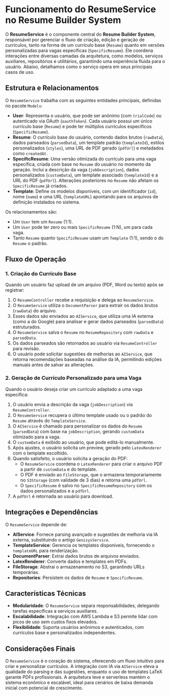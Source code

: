# Funcionamento do ResumeService no Resume Builder System

O **ResumeService** é o componente central do **Resume Builder System**, responsável por gerenciar o fluxo de criação, edição e geração de currículos, tanto na forma de um currículo base (`Resume`) quanto em versões personalizadas para vagas específicas (`SpecificResume`). Ele coordena interações entre diversas camadas da arquitetura, como modelos, serviços auxiliares, repositórios e utilitários, garantindo uma experiência fluida para o usuário. Abaixo, detalhamos como o serviço opera em seus principais casos de uso.

## Estrutura e Relacionamentos

O `ResumeService` trabalha com as seguintes entidades principais, definidas no pacote `Models`:

- **User**: Representa o usuário, que pode ser anônimo (com `trialCode`) ou autenticado via OAuth (`oauthToken`). Cada usuário possui um único currículo base (`Resume`) e pode ter múltiplos currículos específicos (`SpecificResume`).
- **Resume**: O currículo base do usuário, contendo dados brutos (`rawData`), dados parseados (`parsedData`), um template padrão (`templateId`), estilos personalizados (`styles`), uma URL de PDF gerado (`pdfUrl`) e metadados como `createdAt`.
- **SpecificResume**: Uma versão otimizada do currículo para uma vaga específica, criada com base no `Resume` do usuário no momento da geração. Inclui a descrição da vaga (`jobDescription`), dados personalizados (`customData`), um template associado (`templateId`) e a URL do PDF (`pdfUrl`). Alterações posteriores no `Resume` não afetam os `SpecificResume` já criados.
- **Template**: Define os modelos disponíveis, com um identificador (`id`), nome (`name`) e uma URL (`templateURL`) apontando para os arquivos de definição instalados no sistema.

Os relacionamentos são:

- Um `User` tem um `Resume` (1:1).
- Um `User` pode ter zero ou mais `SpecificResume` (1:N), um para cada vaga.
- Tanto `Resume` quanto `SpecificResume` usam um `Template` (1:1), sendo o do `Resume` o padrão.

## Fluxo de Operação

### 1. Criação do Currículo Base

Quando um usuário faz upload de um arquivo (PDF, Word ou texto) após se registrar:

1. O `ResumeController` recebe a requisição e delega ao `ResumeService`.
2. O `ResumeService` utiliza o `DocumentParser` para extrair os dados brutos (`rawData`) do arquivo.
3. Esses dados são enviados ao `AIService`, que utiliza uma IA externa (como a do Google) para analisar e gerar dados parseados (`parsedData`) estruturados.
4. O `ResumeService` salva o `Resume` no `ResumeRepository` com `rawData` e `parsedData`.
5. Os dados parseados são retornados ao usuário via `ResumeController` para revisão.
6. O usuário pode solicitar sugestões de melhorias ao `AIService`, que retorna recomendações baseadas na análise da IA, permitindo edições manuais antes de salvar as alterações.

### 2. Geração de Currículo Personalizado para uma Vaga

Quando o usuário deseja criar um currículo adaptado a uma vaga específica:

1. O usuário envia a descrição da vaga (`jobDescription`) via `ResumeController`.
2. O `ResumeService` recupera o último template usado ou o padrão do `Resume` através do `TemplateService`.
3. O `AIService` é chamado para personalizar os dados do `Resume` (`parsedData`) com base na `jobDescription`, gerando `customData` otimizado para a vaga.
4. O `customData` é exibido ao usuário, que pode editá-lo manualmente.
5. Após ajustes, o usuário solicita um preview, gerado pelo `LatexRenderer` com o template escolhido.
6. Quando satisfeito, o usuário solicita a geração do PDF:
   - O `ResumeService` coordena o `LatexRenderer` para criar o arquivo PDF a partir de `customData` e do template.
   - O PDF é enviado ao `FileStorage`, que o armazena temporariamente no `S3Storage` (com validade de 3 dias) e retorna uma `pdfUrl`.
   - O `SpecificResume` é salvo no `SpecificResumeRepository` com os dados personalizados e a `pdfUrl`.
7. A `pdfUrl` é retornada ao usuário para download.

## Integrações e Dependências

O `ResumeService` depende de:

- **AIService**: Fornece parsing avançado e sugestões de melhoria via IA externa, substituindo o antigo `GenisysService`.
- **TemplateService**: Gerencia os templates disponíveis, fornecendo o `templateURL` para renderização.
- **DocumentParser**: Extrai dados brutos de arquivos enviados.
- **LatexRenderer**: Converte dados e templates em PDFs.
- **FileStorage**: Abstrai o armazenamento no S3, garantindo URLs temporárias.
- **Repositories**: Persistem os dados de `Resume` e `SpecificResume`.

## Características Técnicas

- **Modularidade**: O `ResumeService` separa responsabilidades, delegando tarefas específicas a serviços auxiliares.
- **Escalabilidade**: Integração com AWS Lambda e S3 permite lidar com picos de uso sem custos fixos elevados.
- **Flexibilidade**: Suporta usuários anônimos e autenticados, com currículos base e personalizados independentes.

## Considerações Finais

O `ResumeService` é o coração do sistema, oferecendo um fluxo intuitivo para criar e personalizar currículos. A integração com IA via `AIService` eleva a qualidade do parsing e das sugestões, enquanto o uso de templates LaTeX garante PDFs profissionais. A arquitetura leve e serverless mantém o sistema econômico e escalável, ideal para cenários de baixa demanda inicial com potencial de crescimento.